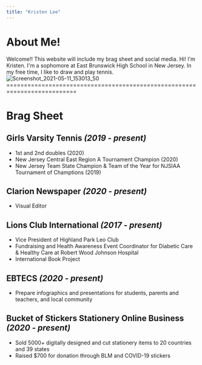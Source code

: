 ```yaml
---
title: "Kristen Lee"
---
```

# About Me!
Welcome!! This website will include my brag sheet and social media.
Hi! I'm Kristen. I'm a sophomore at East Brunswick High School in New Jersey. In my free time, I like to draw and play tennis.
![Screenshot_2021-05-11_153013_50](https://user-images.githubusercontent.com/84039666/118167018-3525e480-b3f4-11eb-8b97-1043761b6dc8.png)
==========================================================================<br/>
# Brag Sheet
## Girls Varsity Tennis *(2019 - present)*<br/>
 - 1st and 2nd doubles (2020)<br/>
 - New Jersey Central East Region A Tournament Champion (2020)<br/>
 - New Jersey Team State Champion & Team of the Year for NJSIAA Tournament of Champtions (2019)<br/>
 
## Clarion Newspaper *(2020 - present)*<br/>
 - Visual Editor<br/>
 
## Lions Club International *(2017 - present)*<br/>
 - Vice President of Highland Park Leo Club<br/>
 - Fundraising and Health Awareness Event Coordinator for Diabetic Care & Healthy Care at Robert Wood Johnson Hospital
 - International Book Project<br/>
 
## EBTECS *(2020 - present)*<br/>
 - Prepare infographics and presentations for students, parents and teachers, and local community<br/>

## Bucket of Stickers Stationery Online Business *(2020 - present)*<br/>
 - Sold 5000+ digitally designed and cut stationery items to 20 countries and 39 states<br/>
 - Raised $700 for donation through BLM and COVID-19 stickers<br/>
 
 
 
